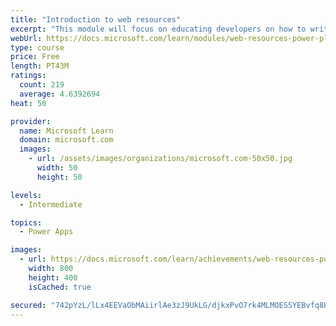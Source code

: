 ```yaml
---
title: "Introduction to web resources"
excerpt: "This module will focus on educating developers on how to write HTML web resources in support of presenting custom presentation logic within the Microsoft Power Platform user experience."
webUrl: https://docs.microsoft.com/learn/modules/web-resources-power-platform/
type: course
price: Free
length: PT43M
ratings:
  count: 219
  average: 4.6392694
heat: 50

provider:
  name: Microsoft Learn
  domain: microsoft.com
  images:
    - url: /assets/images/organizations/microsoft.com-50x50.jpg
      width: 50
      height: 50

levels:
  - Intermediate

topics:
  - Power Apps

images:
  - url: https://docs.microsoft.com/learn/achievements/web-resources-power-platform-social.png
    width: 800
    height: 400
    isCached: true

secured: "742pYzL/lLx4EEVaObMAiirlAe3zJ9UkLG/djkxPvO7rk4MLMOESSYEBvfq8H0bYrCpLAb4LnlXTg+wcB+PxTsIKCN4ohwVs02tXYAL9QWTURR4HiPdz7X3GgY4goof8e6JShS27MpAh5l39k9V93V+9vCZaHetwpW4Y8UvbLi2iEmtGgwisomaMKo3BRWjq+Goj/kQ9S3xU2O4KnlvLBcBEfMJCJyxxnfzSlO3RoDKsByJOXWvf+xxy6mOAn9eLMJp4KelhU5bnvenQ8dxA/ICRs/CFzAa0rt3UOfxnwB42AeOUtsBjocKyXh4eklZMq2b4eCtGlBfz1/8TKUoqv0Iams5sQtCQ2K/gULkKjJHQbIoww0akF3NEZptG/WvL27dGz4O4xkOX/ck3z/m9GeNHaU8EkAcjDpYyMIzSp78=;kK6QNmHQEk7O9C9J6vo5Ww=="
---
```


